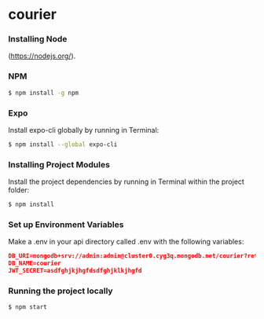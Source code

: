 # courier
### Installing Node

(https://nodejs.org/).


### NPM

```bash
$ npm install -g npm
```

### Expo

Install expo-cli globally by running in Terminal:

```bash
$ npm install --global expo-cli
```
### Installing Project Modules

Install the project dependencies by running in Terminal within the project folder:

```bash
$ npm install
```

### Set up Environment Variables

Make a .env in your api directory called .env with the following variables:

```json
DB_URI=mongodb+srv://admin:admin@cluster0.cyg3q.mongodb.net/courier?retryWrites=true&w=majority
DB_NAME=courier
JWT_SECRET=asdfghjkjhgfdsdfghjklkjhgfd
```

### Running the project locally


```bash
$ npm start
```




